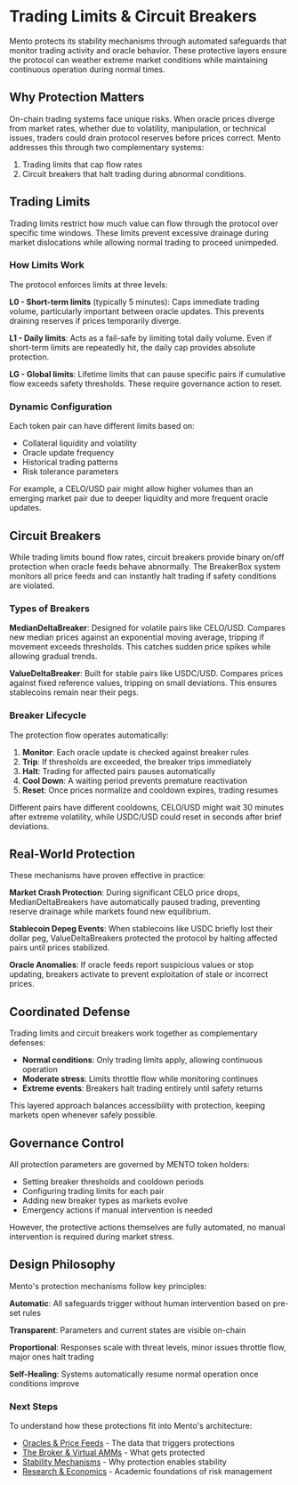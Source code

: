# Trading Limits & Circuit Breakers

Mento protects its stability mechanisms through automated safeguards that monitor trading activity and oracle behavior. These protective layers ensure the protocol can weather extreme market conditions while maintaining continuous operation during normal times.

## Why Protection Matters

On-chain trading systems face unique risks. When oracle prices diverge from market rates, whether due to volatility, manipulation, or technical issues, traders could drain protocol reserves before prices correct. Mento addresses this through two complementary systems:

1. Trading limits that cap flow rates
2. Circuit breakers that halt trading during abnormal conditions.

## Trading Limits

Trading limits restrict how much value can flow through the protocol over specific time windows. These limits prevent excessive drainage during market dislocations while allowing normal trading to proceed unimpeded.

### How Limits Work

The protocol enforces limits at three levels:

**L0 - Short-term limits** (typically 5 minutes): Caps immediate trading volume, particularly important between oracle updates. This prevents draining reserves if prices temporarily diverge.

**L1 - Daily limits**: Acts as a fail-safe by limiting total daily volume. Even if short-term limits are repeatedly hit, the daily cap provides absolute protection.

**LG - Global limits**: Lifetime limits that can pause specific pairs if cumulative flow exceeds safety thresholds. These require governance action to reset.

### Dynamic Configuration

Each token pair can have different limits based on:

* Collateral liquidity and volatility
* Oracle update frequency
* Historical trading patterns
* Risk tolerance parameters

For example, a CELO/USD pair might allow higher volumes than an emerging market pair due to deeper liquidity and more frequent oracle updates.

## Circuit Breakers

While trading limits bound flow rates, circuit breakers provide binary on/off protection when oracle feeds behave abnormally. The BreakerBox system monitors all price feeds and can instantly halt trading if safety conditions are violated.

### Types of Breakers

**MedianDeltaBreaker**: Designed for volatile pairs like CELO/USD. Compares new median prices against an exponential moving average, tripping if movement exceeds thresholds. This catches sudden price spikes while allowing gradual trends.

**ValueDeltaBreaker**: Built for stable pairs like USDC/USD. Compares prices against fixed reference values, tripping on small deviations. This ensures stablecoins remain near their pegs.

### Breaker Lifecycle

The protection flow operates automatically:

1. **Monitor**: Each oracle update is checked against breaker rules
2. **Trip**: If thresholds are exceeded, the breaker trips immediately
3. **Halt**: Trading for affected pairs pauses automatically
4. **Cool Down**: A waiting period prevents premature reactivation
5. **Reset**: Once prices normalize and cooldown expires, trading resumes

Different pairs have different cooldowns, CELO/USD might wait 30 minutes after extreme volatility, while USDC/USD could reset in seconds after brief deviations.

## Real-World Protection

These mechanisms have proven effective in practice:

**Market Crash Protection**: During significant CELO price drops, MedianDeltaBreakers have automatically paused trading, preventing reserve drainage while markets found new equilibrium.

**Stablecoin Depeg Events**: When stablecoins like USDC briefly lost their dollar peg, ValueDeltaBreakers protected the protocol by halting affected pairs until prices stabilized.

**Oracle Anomalies**: If oracle feeds report suspicious values or stop updating, breakers activate to prevent exploitation of stale or incorrect prices.

## Coordinated Defense

Trading limits and circuit breakers work together as complementary defenses:

* **Normal conditions**: Only trading limits apply, allowing continuous operation
* **Moderate stress**: Limits throttle flow while monitoring continues
* **Extreme events**: Breakers halt trading entirely until safety returns

This layered approach balances accessibility with protection, keeping markets open whenever safely possible.

## Governance Control

All protection parameters are governed by MENTO token holders:

* Setting breaker thresholds and cooldown periods
* Configuring trading limits for each pair
* Adding new breaker types as markets evolve
* Emergency actions if manual intervention is needed

However, the protective actions themselves are fully automated, no manual intervention is required during market stress.

## Design Philosophy

Mento's protection mechanisms follow key principles:

**Automatic**: All safeguards trigger without human intervention based on pre-set rules

**Transparent**: Parameters and current states are visible on-chain

**Proportional**: Responses scale with threat levels, minor issues throttle flow, major ones halt trading

**Self-Healing**: Systems automatically resume normal operation once conditions improve

### Next Steps

To understand how these protections fit into Mento's architecture:

* [Oracles & Price Feeds](oracles-and-price-feeds.md) - The data that triggers protections
* [The Broker & Virtual AMMs](the-broker-and-virtual-amms.md) - What gets protected
* [Stability Mechanisms](stability-mechanisms.md) - Why protection enables stability
* [Research & Economics](research-and-economics.md) - Academic foundations of risk management

